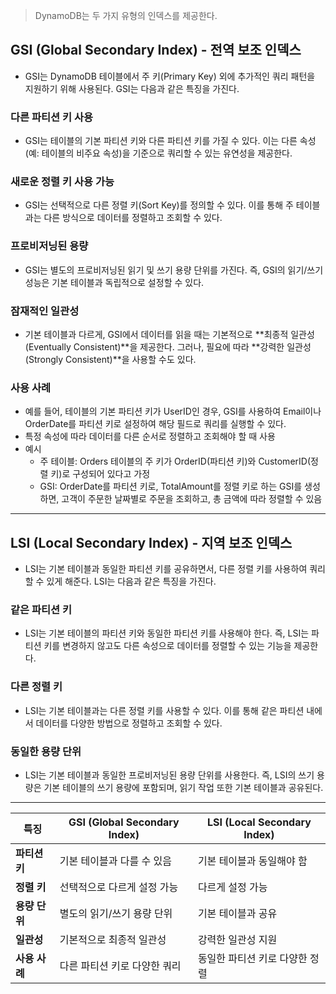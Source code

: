 > DynamoDB는 두 가지 유형의 인덱스를 제공한다.

## GSI (Global Secondary Index) - 전역 보조 인덱스
   - GSI는 DynamoDB 테이블에서 주 키(Primary Key) 외에 추가적인 쿼리 패턴을 지원하기 위해 사용된다. GSI는 다음과 같은 특징을 가진다.

### 다른 파티션 키 사용
- GSI는 테이블의 기본 파티션 키와 다른 파티션 키를 가질 수 있다. 이는 다른 속성(예: 테이블의 비주요 속성)을 기준으로 쿼리할 수 있는 유연성을 제공한다.
### 새로운 정렬 키 사용 가능
- GSI는 선택적으로 다른 정렬 키(Sort Key)를 정의할 수 있다. 이를 통해 주 테이블과는 다른 방식으로 데이터를 정렬하고 조회할 수 있다.
### 프로비저닝된 용량
- GSI는 별도의 프로비저닝된 읽기 및 쓰기 용량 단위를 가진다. 즉, GSI의 읽기/쓰기 성능은 기본 테이블과 독립적으로 설정할 수 있다.
### 잠재적인 일관성
- 기본 테이블과 다르게, GSI에서 데이터를 읽을 때는 기본적으로 **최종적 일관성(Eventually Consistent)**을 제공한다. 그러나, 필요에 따라 **강력한 일관성(Strongly Consistent)**을 사용할 수도 있다.
### 사용 사례
- 예를 들어, 테이블의 기본 파티션 키가 UserID인 경우, GSI를 사용하여 Email이나 OrderDate를 파티션 키로 설정하여 해당 필드로 쿼리를 실행할 수 있다.
- 특정 속성에 따라 데이터를 다른 순서로 정렬하고 조회해야 할 때 사용
- 예시
  - 주 테이블: Orders 테이블의 주 키가 OrderID(파티션 키)와 CustomerID(정렬 키)로 구성되어 있다고 가정
  - GSI: OrderDate를 파티션 키로, TotalAmount를 정렬 키로 하는 GSI를 생성하면, 고객이 주문한 날짜별로 주문을 조회하고, 총 금액에 따라 정렬할 수 있음
---
## LSI (Local Secondary Index) - 지역 보조 인덱스
   - LSI는 기본 테이블과 동일한 파티션 키를 공유하면서, 다른 정렬 키를 사용하여 쿼리할 수 있게 해준다. LSI는 다음과 같은 특징을 가진다.

### 같은 파티션 키
- LSI는 기본 테이블의 파티션 키와 동일한 파티션 키를 사용해야 한다. 즉, LSI는 파티션 키를 변경하지 않고도 다른 속성으로 데이터를 정렬할 수 있는 기능을 제공한다.
### 다른 정렬 키
- LSI는 기본 테이블과는 다른 정렬 키를 사용할 수 있다. 이를 통해 같은 파티션 내에서 데이터를 다양한 방법으로 정렬하고 조회할 수 있다.
### 동일한 용량 단위
- LSI는 기본 테이블과 동일한 프로비저닝된 용량 단위를 사용한다. 즉, LSI의 쓰기 용량은 기본 테이블의 쓰기 용량에 포함되며, 읽기 작업 또한 기본 테이블과 공유된다.

---

| **특징**         | **GSI (Global Secondary Index)** | **LSI (Local Secondary Index)** |
|------------------|----------------------------------|---------------------------------|
| **파티션 키**    | 기본 테이블과 다를 수 있음        | 기본 테이블과 동일해야 함       |
| **정렬 키**      | 선택적으로 다르게 설정 가능       | 다르게 설정 가능                |
| **용량 단위**    | 별도의 읽기/쓰기 용량 단위        | 기본 테이블과 공유              |
| **일관성**       | 기본적으로 최종적 일관성          | 강력한 일관성 지원              |
| **사용 사례**    | 다른 파티션 키로 다양한 쿼리      | 동일한 파티션 키로 다양한 정렬  |

